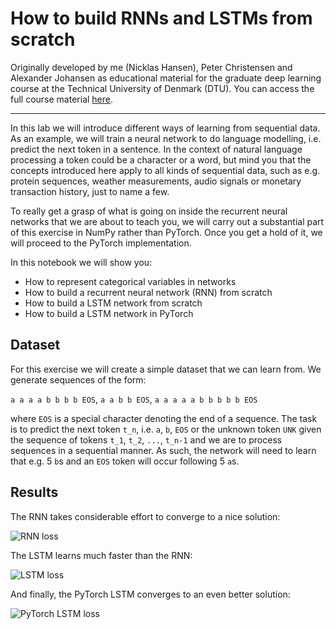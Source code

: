 # How to build RNNs and LSTMs from scratch

Originally developed by me (Nicklas Hansen), Peter Christensen and Alexander Johansen as educational material for the graduate deep learning course at the Technical University of Denmark (DTU). You can access the full course material [here](https://github.com/DeepLearningDTU/02456-deep-learning-with-PyTorch).
____

In this lab we will introduce different ways of learning from sequential data.
As an example, we will train a neural network to do language modelling, i.e. predict the next token in a sentence. In the context of natural language processing a token could be a character or a word, but mind you that the concepts introduced here apply to all kinds of sequential data, such as e.g. protein sequences, weather measurements, audio signals or monetary transaction history, just to name a few.

To really get a grasp of what is going on inside the recurrent neural networks that we are about to teach you, we will carry out a substantial part of this exercise in NumPy rather than PyTorch. Once you get a hold of it, we will proceed to the PyTorch implementation.

In this notebook we will show you:
* How to represent categorical variables in networks
* How to build a recurrent neural network (RNN) from scratch
* How to build a LSTM network from scratch
* How to build a LSTM network in PyTorch


## Dataset

For this exercise we will create a simple dataset that we can learn from. We generate sequences of the form:

`a a a a b b b b EOS`, `a a b b EOS`, `a a a a a b b b b b EOS`

where `EOS` is a special character denoting the end of a sequence. The task is to predict the next token `t_n`, i.e. `a`, `b`, `EOS` or the unknown token `UNK` given the sequence of tokens `t_1`, `t_2`, `...`, `t_n-1` and we are to process sequences in a sequential manner. As such, the network will need to learn that e.g. 5 `b`s and an `EOS` token will occur following 5 `a`s.

## Results

The RNN takes considerable effort to converge to a nice solution:

![RNN loss](https://i.imgur.com/6v1ptyK.png)

The LSTM learns much faster than the RNN:

![LSTM loss](https://i.imgur.com/ZqF0wMA.png)

And finally, the PyTorch LSTM converges to an even better solution:

![PyTorch LSTM loss](https://i.imgur.com/6Rck79O.png)
